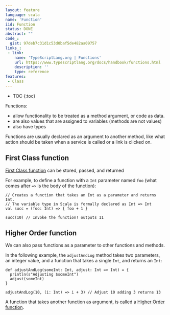 ```yaml
---
layout: feature
language: scala
name: 'Function'
iid: Function
status: DONE
abstract: ""
code_:
  gist: 97deb7c31d1c53d0baf5de482aa09757
links_:
 - link:
    name: 'TypeScriptLang.org | Functions'
    url: https://www.typescriptlang.org/docs/handbook/functions.html
    description: ''
    type: reference
features:
 - Class
---
```


* TOC
{:toc}


Functions:
- allow functionality to be treated as a method argument, or code as data.
- are also values that are assigned to variables (methods are not values)
- also have types

Functions are usually declared as an argument to another method, like what action should be taken when a service is called 
or a link is clicked on.

## First Class function

[First Class function](/functional/FirstClassFunction) can be stored, passed, and returned

For example, to define a function with a `Int` parameter named `foo` (what comes after `=>` is the body of the function):

```
// Creates a function that takes an Int as a parameter and returns Int.
// The variable type in Scala is formally declared as Int => Int
val succ = (foo: Int) => { foo + 1 }

succ(10) // Invoke the function! outputs 11
```

## Higher Order function

We can also pass functions as a parameter to other functions and methods. 

In the following example, the `adjustAndLog` method takes two parameters, an integer value, and a function that takes a 
single `Int`, and returns an `Int`:

```
def adjustAndLog(someInt: Int, adjust: Int => Int) = { 
  println(s"Adjusting $someInt")
  adjust(someInt)
}

adjustAndLog(10, (i: Int) => i + 3) // Adjust 10 adding 3 returns 13
```

A function that takes another function as argument, is called a [Higher Order function](/functional/HigherOrderFunction).
